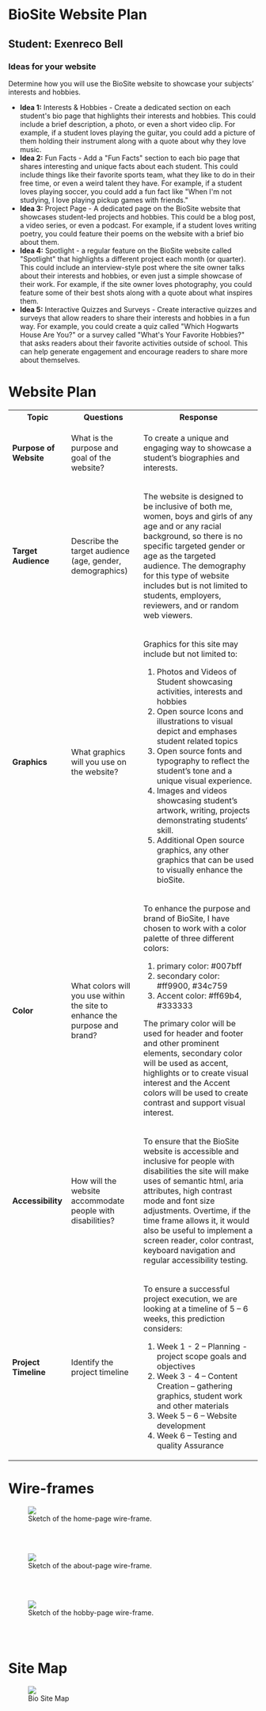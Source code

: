 # BioSite Website Plan

<h2>
    <b>Student:</b> Exenreco Bell
</h2>

<h3>Ideas for your website</h3>
<p>
    Determine how you will use the BioSite website to showcase your subjects’ interests and hobbies.
</p>

<ul>
    <li>
        <b>Idea 1:</b> Interests & Hobbies - Create a dedicated section on each student's bio page that highlights their interests and hobbies. This could include a brief description, a photo, or even a short video clip. For example, if a student loves playing the guitar, you could add a picture of them holding their instrument along with a quote about why they love music.
    </li>
    <li>
        <b>Idea 2:</b>  Fun Facts - Add a "Fun Facts" section to each bio page that shares interesting and unique facts about each student. This could include things like their favorite sports team, what they like to do in their free time, or even a weird talent they have. For example, if a student loves playing soccer, you could add a fun fact like "When I'm not studying, I love playing pickup games with friends."
    </li>
    <li>
        <b>Idea 3:</b> Project Page - A dedicated page on the BioSite website that showcases student-led projects and hobbies. This could be a blog post, a video series, or even a podcast. For example, if a student loves writing poetry, you could feature their poems on the website with a brief bio about them.
    </li>
    <li>
        <b>Idea 4:</b> Spotlight - a regular feature on the BioSite website called "Spotlight" that highlights a different project each month (or quarter). This could include an interview-style post where the site owner talks about their interests and hobbies, or even just a simple showcase of their work. For example, if the site owner loves photography, you could feature some of their best shots along with a quote about what inspires them.
    </li>
    <li>
        <b>Idea 5:</b> Interactive Quizzes and Surveys - Create interactive quizzes and surveys that allow readers to share their interests and hobbies in a fun way. For example, you could create a quiz called "Which Hogwarts House Are You?" or a survey called "What's Your Favorite Hobbies?" that asks readers about their favorite activities outside of school. This can help generate engagement and encourage readers to share more about themselves.
    </li>
</ul>

# Website Plan
<table>
    <tr>
        <th><b>Topic</b></th>
        <th><b>Questions</b></th>
        <th><b>Response</b></th>
    </tr>
    <tr>
        <td><b>Purpose of Website</b></td>
        <td>
            <p>What is the purpose and goal of the website?</p>
        </td>
        <td>
            <p>To create a unique and engaging way to showcase a student’s biographies and interests.</p>
        </td>
    </tr>
    <tr>
        <td><b>Target Audience</b></td>
        <td>
            <p>Describe the target audience (age, gender, demographics)</p>
        </td>
        <td>
            <p>
                The website is designed to be inclusive of both me, women, boys and girls of any age and or any racial background, so there is no specific targeted gender or age as the targeted audience. The demography for this type of website includes but is not limited to students, employers, reviewers, and or random web viewers.
            </p>
        </td>
    </tr>
    <tr>
        <td><b>Graphics</b></td>
        <td>
            <p>What graphics will you use on the website?</p>
        </td>
        <td>
            <p>Graphics for this site may include but not limited to:</p>
            <ol>
                <li>Photos and Videos of Student showcasing activities, interests and hobbies</li>
                <li>Open source Icons and illustrations to visual depict and emphases student related topics</li>
                <li>Open source fonts and typography to reflect the student’s tone and a unique visual experience.</li>
                <li>Images and videos showcasing student’s artwork, writing, projects demonstrating students’ skill.</li>
                <li>Additional Open source graphics, any other graphics that can be used to visually enhance the bioSite.</li>
            </ol>
        </td>
    </tr>
    <tr>
        <td><b>Color</b></td>
        <td>
            <p>What colors will you use within the site to enhance the purpose and brand?</p>
        </td>
        <td>
            <p>
                To enhance the purpose and brand of BioSite, I have chosen to work with a color palette of three different colors:
            </p>
            <ol>
                <li>primary color:  #007bff</li>
                <li>secondary color: #ff9900, #34c759</li>
                <li>Accent color: #ff69b4, #333333</li>
            </ol>
            <p>
                The primary color will be used for header and footer and other prominent elements, secondary color will be used as accent, highlights or to create visual interest and the Accent colors will be used to create contrast and support visual interest.
            </p>
        </td>
    </tr>
    <tr>
        <td><b>Accessibility</b></td>
        <td>
            <p>How will the website accommodate people with disabilities?</p>
        </td>
        <td>
            <p>
                To ensure that the BioSite website is accessible and inclusive for people with disabilities the site will make uses of semantic html, aria attributes, high contrast mode and font size adjustments. Overtime, if the time frame allows it, it would also be useful to implement a screen reader, color contrast, keyboard navigation and regular accessibility testing.
            </p>
        </td>
    </tr>
    <tr>
        <td><b>Project Timeline</b></td>
        <td>
            <p>Identify the project timeline</p>
        </td>
        <td>
            <p>
                To ensure a successful project execution, we are looking at a timeline of 5 – 6 weeks, this prediction considers:
            </p>
            <ol>
                <li>Week 1 - 2 – Planning - project scope goals and objectives</li>
                <li>Week 3 - 4 – Content Creation – gathering graphics, student work and other materials</li>
                <li>Week 5 – 6 – Website development</li>
                <li>Week 6 – Testing and quality Assurance</li>
            </ol>
        </td>
    </tr>
</table>

# Wire-frames

<figure>
    <img src="./images/wire-frame-home-page.png">
    <figcaption>Sketch of the home-page wire-frame.</figcaption>
</figure>

<br><br>

<figure>
    <img src="./images/wire-frame-about-page.png">
    <figcaption>Sketch of the about-page wire-frame.</figcaption>
</figure>

<br><br>

<figure>
    <img src="./images/wire-frame-hobby-page.png">
    <figcaption>Sketch of the hobby-page wire-frame.</figcaption>
</figure>

<br><br>

# Site Map

<figure>
    <img src="./images/sitemap.png">
    <figcaption>Bio Site Map</figcaption>
</figure>